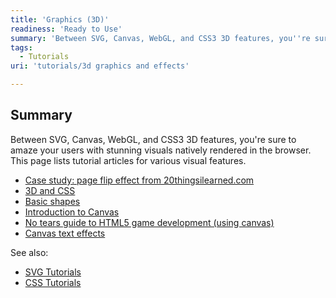 ```yaml
---
title: 'Graphics (3D)'
readiness: 'Ready to Use'
summary: 'Between SVG, Canvas, WebGL, and CSS3 3D features, you''re sure to amaze your users with stunning visuals natively rendered in the browser. This page lists tutorial articles for various visual features.'
tags:
  - Tutorials
uri: 'tutorials/3d graphics and effects'

---
```

## Summary

Between SVG, Canvas, WebGL, and CSS3 3D features, you're sure to amaze your users with stunning visuals natively rendered in the browser. This page lists tutorial articles for various visual features.

-   [Case study: page flip effect from 20thingsilearned.com](/tutorials/20thing_pageflip)
-   [3D and CSS](/tutorials/3d_css)
-   [Basic shapes](/tutorials/basic_shapes)
-   [Introduction to Canvas](/tutorials/canvas/canvas_tutorial)
-   [No tears guide to HTML5 game development (using canvas)](/tutorials/canvas_notearsgame)
-   [Canvas text effects](/tutorials/canvas_texteffects)

See also:

-   [SVG Tutorials](/svg/tutorials)
-   [CSS Tutorials](/css/tutorials)

